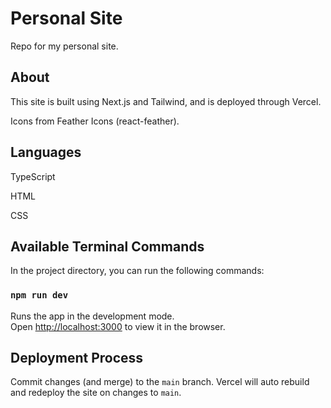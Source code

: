 # Personal Site

Repo for my personal site.

## About

This site is built using Next.js and Tailwind, and is deployed through Vercel.

Icons from Feather Icons (react-feather).

## Languages

 TypeScript
 
 HTML
 
 CSS

## Available Terminal Commands

In the project directory, you can run the following commands:

### `npm run dev`

Runs the app in the development mode.\
Open [http://localhost:3000](http://localhost:3000) to view it in the browser.

## Deployment Process

Commit changes (and merge) to the `main` branch. Vercel will auto rebuild and redeploy the site on changes to `main`.
